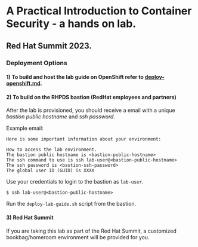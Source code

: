 # A Practical Introduction to Container Security - a hands on lab.

## Red Hat Summit 2023.

### Deployment Options

#### 1) To build and host the lab guide on OpenShift refer to [deploy-openshift.md](deploy-openshift.md).

#### 2) To build on the RHPDS bastion (RedHat employees and partners)

After the lab is provisioned, you should receive a email with a 
unique *bastion public hostname* and *ssh password*. 

Example email:
```
Here is some important information about your environment:

How to access the lab environment.
The bastion public hostname is <bastion-public-hostname>
The ssh command to use is ssh lab-user@<bastion-public-hostname>
The ssh password is <bastion-ssh-password>
The global user ID (GUID) is XXXX
```

Use your credentials to login to the bastion as `lab-user`.

```
$ ssh lab-user@<bastion-public-hostname>
```

Run the `deploy-lab-guide.sh` script from the bastion.

#### 3) Red Hat Summit

If you are taking this lab as part of the Red Hat
Summit, a customized bookbag/homeroom environment will be provided for you.
